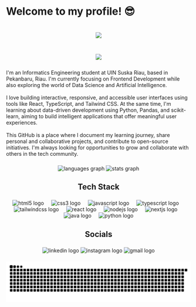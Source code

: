 <h1 align="left">Welcome to my profile! 😎</h1>

###

<br clear="both">

<div align="center">
  <img height="350" src="https://www.gramedia.com/blog/content/images/2024/07/sung-jin-woo-solo-leveling.gif"  />
</div>

###

<br clear="both">

<div align="center">
  <img src="https://profile-counter.glitch.me/raflywirayudha/count.svg?"  />
</div>

###

<p align="left">I'm an Informatics Engineering student at UIN Suska Riau, based in Pekanbaru, Riau. I'm currently focusing on Frontend Development while also exploring the world of Data Science and Artificial Intelligence.<br><br>I love building interactive, responsive, and accessible user interfaces using tools like React, TypeScript, and Tailwind CSS. At the same time, I'm learning about data-driven development using Python, Pandas, and scikit-learn, aiming to build intelligent applications that offer meaningful user experiences.<br><br>This GitHub is a place where I document my learning journey, share personal and collaborative projects, and contribute to open-source initiatives. I'm always looking for opportunities to grow and collaborate with others in the tech community.</p>

###

<div align="center">
  <img src="https://github-readme-stats.vercel.app/api/top-langs?username=raflywirayudha&locale=en&hide_title=false&layout=compact&card_width=320&langs_count=5&theme=outrun&hide_border=true&order=2" height="150" alt="languages graph"  />
  <img src="https://github-readme-stats.vercel.app/api?username=raflywirayudha&hide_title=true&hide_rank=false&show_icons=true&include_all_commits=true&count_private=true&disable_animations=false&theme=outrun&locale=en&hide_border=true&order=1" height="150" alt="stats graph"  />
</div>

###

<h2 align="center">Tech Stack</h2>

###

<div align="center">
  <img src="https://cdn.jsdelivr.net/gh/devicons/devicon/icons/html5/html5-original.svg" height="40" alt="html5 logo"  />
  <img width="12" />
  <img src="https://cdn.jsdelivr.net/gh/devicons/devicon/icons/css3/css3-original.svg" height="40" alt="css3 logo"  />
  <img width="12" />
  <img src="https://cdn.jsdelivr.net/gh/devicons/devicon/icons/javascript/javascript-original.svg" height="40" alt="javascript logo"  />
  <img width="12" />
  <img src="https://cdn.jsdelivr.net/gh/devicons/devicon/icons/typescript/typescript-original.svg" height="40" alt="typescript logo"  />
  <img width="12" />
  <img src="https://skillicons.dev/icons?i=tailwind" height="40" alt="tailwindcss logo"  />
  <img width="12" />
  <img src="https://skillicons.dev/icons?i=react" height="40" alt="react logo"  />
  <img width="12" />
  <img src="https://skillicons.dev/icons?i=nodejs" height="40" alt="nodejs logo"  />
  <img width="12" />
  <img src="https://skillicons.dev/icons?i=nextjs" height="40" alt="nextjs logo"  />
  <img width="12" />
  <img src="https://skillicons.dev/icons?i=java" height="40" alt="java logo"  />
  <img width="12" />
  <img src="https://skillicons.dev/icons?i=py" height="40" alt="python logo"  />
</div>

###

<h2 align="center">Socials</h2>

###

<div align="center">
  <img src="https://img.shields.io/static/v1?message=LinkedIn&logo=linkedin&label=&color=0077B5&logoColor=white&labelColor=&style=for-the-badge" height="24" alt="linkedin logo"  />
  <img src="https://img.shields.io/static/v1?message=Instagram&logo=instagram&label=&color=E4405F&logoColor=white&labelColor=&style=for-the-badge" height="24" alt="instagram logo"  />
  <img src="https://img.shields.io/static/v1?message=Gmail&logo=gmail&label=&color=D14836&logoColor=white&labelColor=&style=for-the-badge" height="24" alt="gmail logo"  />
</div>

###

<div align="center">

![snake gif](https://github.com/raflywirayudha/raflywirayudha/blob/output/github-snake-dark.svg)

<div>

<!-- Proudly created with GPRM ( https://gprm.itsvg.in ) -->
